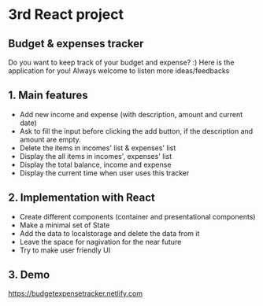 # 3rd React project 
## Budget & expenses tracker 

Do you want to keep track of your budget and expense? :)
Here is the application for you! 
Always welcome to listen more ideas/feedbacks 

## 1. Main features
* Add new income and expense (with description, amount and current date)
* Ask to fill the input before clicking the add button, if the description and amount are empty.
* Delete the items in incomes' list & expenses' list
* Display the all items in incomes', expenses' list
* Display the total balance, income and expense
* Display the current time when user uses this tracker


## 2. Implementation with React

* Create different components (container and presentational components)
* Make a minimal set of State
* Add the data to localstorage and delete the data from it
* Leave the space for nagivation for the near future
* Try to make user friendly UI 

## 3. Demo

https://budgetexpensetracker.netlify.com